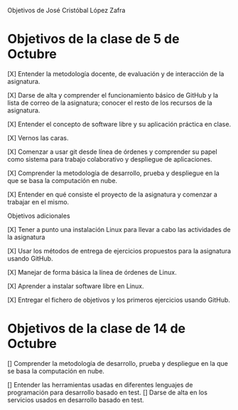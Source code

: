 Objetivos de José Cristóbal López Zafra

# Objetivos de la clase de 5 de Octubre

[X] Entender la metodología docente, de evaluación y de interacción de la asignatura. 

[X] Darse de alta y comprender el funcionamiento básico de GitHub y la lista de correo de la asignatura; conocer el resto de los recursos de la asignatura. 

[X] Entender el concepto de software libre y su aplicación práctica en clase. 

[X] Vernos las caras. 

[X] Comenzar a usar git desde línea de órdenes y comprender su papel como sistema para trabajo colaborativo y despliegue de aplicaciones. 

[X] Comprender la metodología de desarrollo, prueba y despliegue en la que se basa la computación en nube.

[X] Entender en qué consiste el proyecto de la asignatura y comenzar a trabajar en el mismo.

Objetivos adicionales

[X] Tener a punto una instalación Linux para llevar a cabo las actividades de la asignatura

[X] Usar los métodos de entrega de ejercicios propuestos para la asignatura usando GitHub.

[X] Manejar de forma básica la línea de órdenes de Linux.

[X] Aprender a instalar software libre en Linux.

[X] Entregar el fichero de objetivos y los primeros ejercicios usando GitHub.


# Objetivos de la clase de 14 de Octubre

[] Comprender la metodología de desarrollo, prueba y despliegue en la que se basa la computación en nube.

[]  Entender las herramientas usadas en diferentes lenguajes de programación para desarrollo basado en test.
[]  Darse de alta en los servicios usados en desarrollo basado en test.

